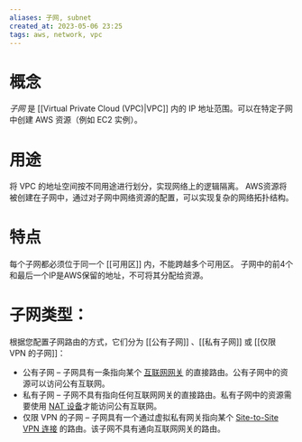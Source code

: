 ```yaml
---
aliases: 子网, subnet
created_at: 2023-05-06 23:25
tags: aws, network, vpc
---
```


# 概念

_子网_ 是 [[Virtual Private Cloud (VPC)|VPC]] 内的 IP 地址范围。可以在特定子网中创建 AWS 资源（例如 EC2 实例）。

# 用途

将 VPC 的地址空间按不同用途进行划分，实现网络上的逻辑隔离。
AWS资源将被创建在子网中，通过对子网中网络资源的配置，可以实现复杂的网络拓扑结构。

# 特点

每个子网都必须位于同一个 [[可用区]] 内，不能跨越多个可用区。
子网中的前4个和最后一个IP是AWS保留的地址，不可将其分配给资源。

# 子网类型：

根据您配置子网路由的方式，它们分为 [[公有子网]] 、[[私有子网]] 或 [[仅限 VPN 的子网]]：
-   公有子网 – 子网具有一条指向某个 [互联网网关](https://docs.aws.amazon.com/zh_cn/vpc/latest/userguide/VPC_Internet_Gateway.html) 的直接路由。公有子网中的资源可以访问公有互联网。
-   私有子网 – 子网不具有指向任何互联网网关的直接路由。私有子网中的资源需要使用 [NAT 设备](https://docs.aws.amazon.com/zh_cn/vpc/latest/userguide/vpc-nat.html)才能访问公有互联网。
-   仅限 VPN 的子网 – 子网具有一个通过虚拟私有网关指向某个 [Site-to-Site VPN 连接](https://docs.aws.amazon.com/vpn/latest/s2svpn/) 的路由。该子网不具有通向互联网网关的路由。
